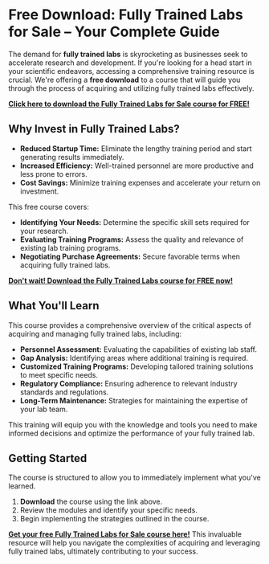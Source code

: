 # Free Download: Fully Trained Labs for Sale – Your Complete Guide

The demand for **fully trained labs** is skyrocketing as businesses seek to accelerate research and development. If you're looking for a head start in your scientific endeavors, accessing a comprehensive training resource is crucial. We're offering a **free download** to a course that will guide you through the process of acquiring and utilizing fully trained labs effectively.

[**Click here to download the Fully Trained Labs for Sale course for FREE!**](https://udemywork.com/fully-trained-labs-for-sale)

## Why Invest in Fully Trained Labs?

*   **Reduced Startup Time:** Eliminate the lengthy training period and start generating results immediately.
*   **Increased Efficiency:** Well-trained personnel are more productive and less prone to errors.
*   **Cost Savings:** Minimize training expenses and accelerate your return on investment.

This free course covers:

*   **Identifying Your Needs:** Determine the specific skill sets required for your research.
*   **Evaluating Training Programs:** Assess the quality and relevance of existing lab training programs.
*   **Negotiating Purchase Agreements:** Secure favorable terms when acquiring fully trained labs.

[**Don't wait! Download the Fully Trained Labs course for FREE now!**](https://udemywork.com/fully-trained-labs-for-sale)

## What You'll Learn

This course provides a comprehensive overview of the critical aspects of acquiring and managing fully trained labs, including:

*   **Personnel Assessment:** Evaluating the capabilities of existing lab staff.
*   **Gap Analysis:** Identifying areas where additional training is required.
*   **Customized Training Programs:** Developing tailored training solutions to meet specific needs.
*   **Regulatory Compliance:** Ensuring adherence to relevant industry standards and regulations.
*   **Long-Term Maintenance:** Strategies for maintaining the expertise of your lab team.

This training will equip you with the knowledge and tools you need to make informed decisions and optimize the performance of your fully trained lab.

## Getting Started

The course is structured to allow you to immediately implement what you've learned.

1.  **Download** the course using the link above.
2.  Review the modules and identify your specific needs.
3.  Begin implementing the strategies outlined in the course.

**[Get your free Fully Trained Labs for Sale course here!](https://udemywork.com/fully-trained-labs-for-sale)** This invaluable resource will help you navigate the complexities of acquiring and leveraging fully trained labs, ultimately contributing to your success.
